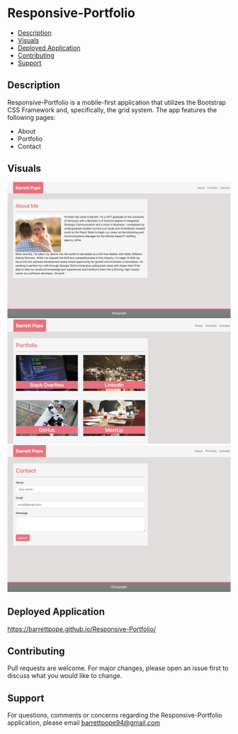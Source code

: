 # Responsive-Portfolio

* [Description](#description)
* [Visuals](#visuals)
* [Deployed Application](#deployed)
* [Contributing](#contributing)
* [Support](#support)

## Description 
Responsive-Portfolio is a mobile-first application that utilizes the Bootstrap CSS Framework and, specifically, the grid system. The app features the following pages:
* About
* Portfolio
* Contact

## Visuals
![](about.png)
![](portfolio.png)
![](contact.png)

## Deployed Application
https://barrettpope.github.io/Responsive-Portfolio/
   
## Contributing
Pull requests are welcome. For major changes, please open an issue first to discuss what you would like to change. 

## Support
For questions, comments or concerns regarding the Responsive-Portfolio application, please email barrettpope94@gmail.com

